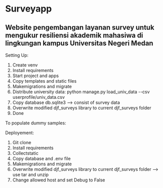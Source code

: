 # Surveyapp

## Website pengembangan layanan survey untuk mengukur resiliensi akademik mahasiwa di lingkungan kampus Universitas Negeri Medan

Setting Up:
1. Create venv
2. Install requirements
3. Start project and apps
4. Copy templates and static files
5. Makemigrations and migrate
6. Distribute university data: 
	python manage.py load_univ_data --csv userprofile/univ_data.csv
7. Copy database db.sqlite3 --> consist of survey data
8. Overwrite modified djf_surveys library to current djf_surveys folder
9. Done

To populate dummy samples:

Deployement:
1. Git clone 
2. Install requirements
3. Collectstatic
4. Copy database and .env file
5. Makemigrations and migrate
7. Overwrite modified djf_surveys library to current djf_surveys folder --> use tar and unzip
8. Change allowed host and set Debug to False
